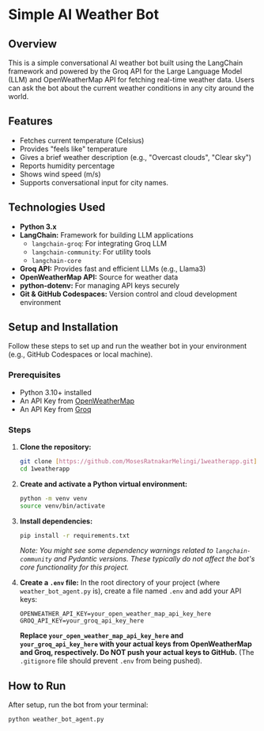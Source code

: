 # Simple AI Weather Bot

## Overview

This is a simple conversational AI weather bot built using the LangChain framework and powered by the Groq API for the Large Language Model (LLM) and OpenWeatherMap API for fetching real-time weather data. Users can ask the bot about the current weather conditions in any city around the world.

## Features

* Fetches current temperature (Celsius)
* Provides "feels like" temperature
* Gives a brief weather description (e.g., "Overcast clouds", "Clear sky")
* Reports humidity percentage
* Shows wind speed (m/s)
* Supports conversational input for city names.

## Technologies Used

* **Python 3.x**
* **LangChain:** Framework for building LLM applications
    * `langchain-groq`: For integrating Groq LLM
    * `langchain-community`: For utility tools
    * `langchain-core`
* **Groq API:** Provides fast and efficient LLMs (e.g., Llama3)
* **OpenWeatherMap API:** Source for weather data
* **python-dotenv:** For managing API keys securely
* **Git & GitHub Codespaces:** Version control and cloud development environment

## Setup and Installation

Follow these steps to set up and run the weather bot in your environment (e.g., GitHub Codespaces or local machine).

### Prerequisites

* Python 3.10+ installed
* An API Key from [OpenWeatherMap](https://openweathermap.org/api)
* An API Key from [Groq](https://console.groq.com/keys)

### Steps

1.  **Clone the repository:**
    ```bash
    git clone [https://github.com/MosesRatnakarMelingi/1weatherapp.git](https://github.com/MosesRatnakarMelingi/1weatherapp.git)
    cd 1weatherapp
    ```

2.  **Create and activate a Python virtual environment:**
    ```bash
    python -m venv venv
    source venv/bin/activate
    ```

3.  **Install dependencies:**
    ```bash
    pip install -r requirements.txt
    ```
    *Note: You might see some dependency warnings related to `langchain-community` and Pydantic versions. These typically do not affect the bot's core functionality for this project.*

4.  **Create a `.env` file:**
    In the root directory of your project (where `weather_bot_agent.py` is), create a file named `.env` and add your API keys:
    ```
    OPENWEATHER_API_KEY=your_open_weather_map_api_key_here
    GROQ_API_KEY=your_groq_api_key_here
    ```
    **Replace `your_open_weather_map_api_key_here` and `your_groq_api_key_here` with your actual keys from OpenWeatherMap and Groq, respectively. Do NOT push your actual keys to GitHub.** (The `.gitignore` file should prevent `.env` from being pushed).

## How to Run

After setup, run the bot from your terminal:

```bash
python weather_bot_agent.py

